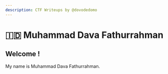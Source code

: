 ```yaml
---
description: CTF Writeups by @dovodedomo
---
```


# 🇮🇩 Muhammad Dava Fathurrahman

## Welcome !

My name is Muhammad Dava Fathurrahman.
